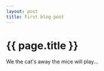 ```yaml
---
layout: post
title: First blog post
---
```


{{ page.title }}
================

We the cat's away the mice will play...
